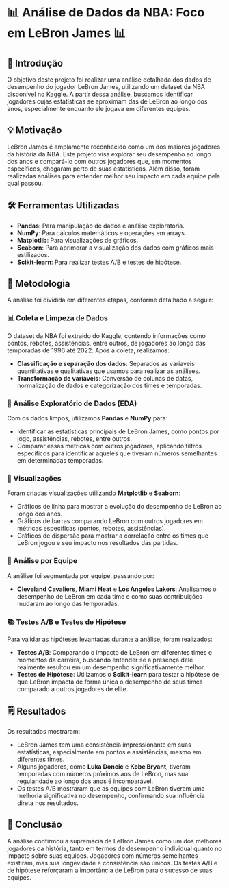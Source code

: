 # 📊 Análise de Dados da NBA: Foco em LeBron James 📊 

## 📌 Introdução
O objetivo deste projeto foi realizar uma análise detalhada dos dados de desempenho do jogador LeBron James, utilizando um dataset da NBA disponível no Kaggle. A partir dessa análise, buscamos identificar jogadores cujas estatísticas se aproximam das de LeBron ao longo dos anos, especialmente enquanto ele jogava em diferentes equipes.

## 💡 Motivação
LeBron James é amplamente reconhecido como um dos maiores jogadores da história da NBA. Este projeto visa explorar seu desempenho ao longo dos anos e compará-lo com outros jogadores que, em momentos específicos, chegaram perto de suas estatísticas. Além disso, foram realizadas análises para entender melhor seu impacto em cada equipe pela qual passou.

## 🛠 Ferramentas Utilizadas
- **Pandas**: Para manipulação de dados e análise exploratória.
- **NumPy**: Para cálculos matemáticos e operações em arrays.
- **Matplotlib**: Para visualizações de gráficos.
- **Seaborn**: Para aprimorar a visualização dos dados com gráficos mais estilizados.
- **Scikit-learn**: Para realizar testes A/B e testes de hipótese.

## 📝 Metodologia
A análise foi dividida em diferentes etapas, conforme detalhado a seguir:

### 📊 Coleta e Limpeza de Dados
O dataset da NBA foi extraído do Kaggle, contendo informações como pontos, rebotes, assistências, entre outros, de jogadores ao longo das temporadas de 1996 até 2022. Após a coleta, realizamos:
- **Classificação e separação dos dados**: Separados as variaveis quantitativas e qualitativas que usamos para realizar as análises.
- **Transformação de variáveis**: Conversão de colunas de datas, normalização de dados e categorização dos times e temporadas.
  
### 🔎 Análise Exploratório de Dados (EDA)
Com os dados limpos, utilizamos **Pandas** e **NumPy** para:
- Identificar as estatísticas principais de LeBron James, como pontos por jogo, assistências, rebotes, entre outros.
- Comparar essas métricas com outros jogadores, aplicando filtros específicos para identificar aqueles que tiveram números semelhantes em determinadas temporadas.

### 🧮 Visualizações
Foram criadas visualizações utilizando **Matplotlib** e **Seaborn**:
- Gráficos de linha para mostrar a evolução do desempenho de LeBron ao longo dos anos.
- Gráficos de barras comparando LeBron com outros jogadores em métricas específicas (pontos, rebotes, assistências).
- Gráficos de dispersão para mostrar a correlação entre os times que LeBron jogou e seu impacto nos resultados das partidas.

### 🏀 Análise por Equipe
A análise foi segmentada por equipe, passando por:
- **Cleveland Cavaliers**, **Miami Heat** e **Los Angeles Lakers**: Analisamos o desempenho de LeBron em cada time e como suas contribuições mudaram ao longo das temporadas.

### 📚 Testes A/B e Testes de Hipótese
Para validar as hipóteses levantadas durante a análise, foram realizados:
- **Testes A/B**: Comparando o impacto de LeBron em diferentes times e momentos da carreira, buscando entender se a presença dele realmente resultou em um desempenho significativamente melhor.
- **Testes de Hipótese**: Utilizamos o **Scikit-learn** para testar a hipótese de que LeBron impacta de forma única o desempenho de seus times comparado a outros jogadores de elite.

## 🗒 Resultados
Os resultados mostraram:
- LeBron James tem uma consistência impressionante em suas estatísticas, especialmente em pontos e assistências, mesmo em diferentes times.
- Alguns jogadores, como **Luka Doncic** e **Kobe Bryant**, tiveram temporadas com números próximos aos de LeBron, mas sua regularidade ao longo dos anos é incomparável.
- Os testes A/B mostraram que as equipes com LeBron tiveram uma melhoria significativa no desempenho, confirmando sua influência direta nos resultados.

## 📍 Conclusão
A análise confirmou a supremacia de LeBron James como um dos melhores jogadores da história, tanto em termos de desempenho individual quanto no impacto sobre suas equipes. Jogadores com números semelhantes existiram, mas sua longevidade e consistência são únicos. Os testes A/B e de hipótese reforçaram a importância de LeBron para o sucesso de suas equipes.
